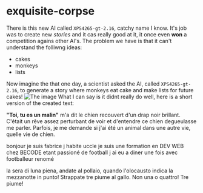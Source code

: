 # exquisite-corpse
There is this new AI called `XPS4265-gt-2.16`, catchy name I know. It's job was to create new _stories_ and it cas really good at it, it once even **won** a competition agains other AI's. The problem we have is that it can't understand the folliwng ideas:
- cakes
- monkeys
- lists

Now imagine the that one day, a scientist asked the AI, called `XPS4265-gt-2.16`, to generate a story where monkeys eat cake and make lists for future cakes! 
![The image](https://pics.craiyon.com/2023-09-07/27c8cf408a504c15be351b637e225213.webp)
What I can say is it didnt really do well, here is a short version of the created text:

**"Toi, tu es un malin"** m'a dit le chien recouvert d'un drap noir brillant. 
C'était un rêve assez perturbant de voir et d'entendre ce chien degueulasse me parler.
Parfois, je me demande si j'ai été un animal dans une autre vie, quelle vie de chien.

bonjour je suis fabrice j habite uccle
 je suis une formation en DEV WEB chez BECODE
 etant passioné de football j ai eu a diner une fois avec footballeur renomé

la sera di luna piena,
andate al pollaio, quando l'olocausto indica la mezzanotte in punto!
Strappate tre piume al gallo. Non una o quattro! Tre piume!
